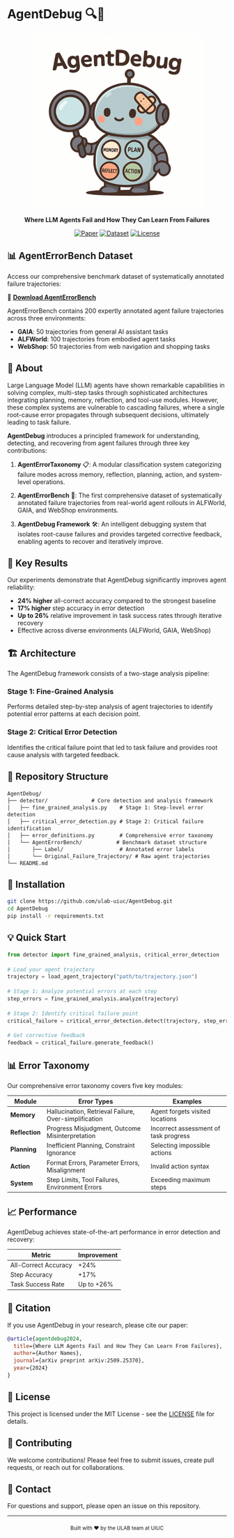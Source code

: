 # AgentDebug 🔍🤖

<div align="center">
  <img src="assets/logo.png" alt="AgentDebug Logo" width="400"/>

  **Where LLM Agents Fail and How They Can Learn From Failures**

  [![Paper](https://img.shields.io/badge/Paper-arXiv-b31b1b.svg)](https://arxiv.org/abs/2509.25370)
  [![Dataset](https://img.shields.io/badge/Dataset-AgentErrorBench-blue.svg)](https://drive.google.com/drive/folders/1bQe6dQA85pktT63YnKIKJDTVaH3O3Vpu?usp=drive_link)
  [![License](https://img.shields.io/badge/License-MIT-green.svg)](LICENSE)
</div>

## 📊 AgentErrorBench Dataset

Access our comprehensive benchmark dataset of systematically annotated failure trajectories:

🔗 **[Download AgentErrorBench](https://drive.google.com/drive/folders/1bQe6dQA85pktT63YnKIKJDTVaH3O3Vpu?usp=drive_link)**

AgentErrorBench contains 200 expertly annotated agent failure trajectories across three environments:
- **GAIA**: 50 trajectories from general AI assistant tasks
- **ALFWorld**: 100 trajectories from embodied agent tasks
- **WebShop**: 50 trajectories from web navigation and shopping tasks

## 📖 About

Large Language Model (LLM) agents have shown remarkable capabilities in solving complex, multi-step tasks through sophisticated architectures integrating planning, memory, reflection, and tool-use modules. However, these complex systems are vulnerable to cascading failures, where a single root-cause error propagates through subsequent decisions, ultimately leading to task failure.

**AgentDebug** introduces a principled framework for understanding, detecting, and recovering from agent failures through three key contributions:

1. **AgentErrorTaxonomy** 📋: A modular classification system categorizing failure modes across memory, reflection, planning, action, and system-level operations.

2. **AgentErrorBench** 🎯: The first comprehensive dataset of systematically annotated failure trajectories from real-world agent rollouts in ALFWorld, GAIA, and WebShop environments.

3. **AgentDebug Framework** 🛠️: An intelligent debugging system that isolates root-cause failures and provides targeted corrective feedback, enabling agents to recover and iteratively improve.

## 🚀 Key Results

Our experiments demonstrate that AgentDebug significantly improves agent reliability:

- **24% higher** all-correct accuracy compared to the strongest baseline
- **17% higher** step accuracy in error detection
- **Up to 26%** relative improvement in task success rates through iterative recovery
- Effective across diverse environments (ALFWorld, GAIA, WebShop)

## 🏗️ Architecture

The AgentDebug framework consists of a two-stage analysis pipeline:

### Stage 1: Fine-Grained Analysis
Performs detailed step-by-step analysis of agent trajectories to identify potential error patterns at each decision point.

### Stage 2: Critical Error Detection
Identifies the critical failure point that led to task failure and provides root cause analysis with targeted feedback.

## 📁 Repository Structure

```
AgentDebug/
├── detector/              # Core detection and analysis framework
│   ├── fine_grained_analysis.py    # Stage 1: Step-level error detection
│   ├── critical_error_detection.py # Stage 2: Critical failure identification
│   ├── error_definitions.py        # Comprehensive error taxonomy
│   └── AgentErrorBench/           # Benchmark dataset structure
│       ├── Label/                  # Annotated error labels
│       └── Original_Failure_Trajectory/ # Raw agent trajectories
└── README.md
```

## 🔧 Installation

```bash
git clone https://github.com/ulab-uiuc/AgentDebug.git
cd AgentDebug
pip install -r requirements.txt
```

## 💡 Quick Start

```python
from detector import fine_grained_analysis, critical_error_detection

# Load your agent trajectory
trajectory = load_agent_trajectory("path/to/trajectory.json")

# Stage 1: Analyze potential errors at each step
step_errors = fine_grained_analysis.analyze(trajectory)

# Stage 2: Identify critical failure point
critical_failure = critical_error_detection.detect(trajectory, step_errors)

# Get corrective feedback
feedback = critical_failure.generate_feedback()
```

## 📊 Error Taxonomy

Our comprehensive error taxonomy covers five key modules:

| Module | Error Types | Examples |
|--------|------------|----------|
| **Memory** | Hallucination, Retrieval Failure, Over-simplification | Agent forgets visited locations |
| **Reflection** | Progress Misjudgment, Outcome Misinterpretation | Incorrect assessment of task progress |
| **Planning** | Inefficient Planning, Constraint Ignorance | Selecting impossible actions |
| **Action** | Format Errors, Parameter Errors, Misalignment | Invalid action syntax |
| **System** | Step Limits, Tool Failures, Environment Errors | Exceeding maximum steps |

## 📈 Performance

AgentDebug achieves state-of-the-art performance in error detection and recovery:

| Metric | Improvement |
|--------|------------|
| All-Correct Accuracy | +24% |
| Step Accuracy | +17% |
| Task Success Rate | Up to +26% |

## 📝 Citation

If you use AgentDebug in your research, please cite our paper:

```bibtex
@article{agentdebug2024,
  title={Where LLM Agents Fail and How They Can Learn From Failures},
  author={Author Names},
  journal={arXiv preprint arXiv:2509.25370},
  year={2024}
}
```

## 📄 License

This project is licensed under the MIT License - see the [LICENSE](LICENSE) file for details.

## 🤝 Contributing

We welcome contributions! Please feel free to submit issues, create pull requests, or reach out for collaborations.

## 📧 Contact

For questions and support, please open an issue on this repository.

---

<div align="center">
  <sub>Built with ❤️ by the ULAB team at UIUC</sub>
</div>